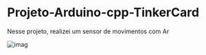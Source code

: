 # Projeto-Arduino-cpp-TinkerCard

  Nesse projeto, realizei um sensor de movimentos com Ar
  
![imag](https://github.com/user-attachments/assets/a318b6ee-bb10-40b8-add4-95fb8471fec1)
